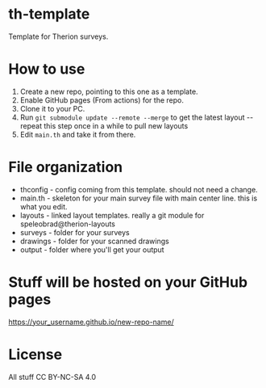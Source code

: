 # th-template

Template for Therion surveys. 

# How to use 
1. Create a new repo, pointing to this one as a template. 
2. Enable GitHub pages (From actions) for the repo. 
3. Clone it to your PC.
4. Run `git submodule update --remote --merge` to get the latest layout
 -- repeat this step once in a while to pull new layouts 
5. Edit `main.th` and take it from there. 

# File organization 
- thconfig - config coming from this template. should not need a change.
- main.th - skeleton for your main survey file with main center line. this is what you edit. 
- layouts - linked layout templates. really a git module for speleobrad@therion-layouts
- surveys - folder for your surveys
- drawings - folder for your scanned drawings 
- output - folder where you'll get your output

# Stuff will be hosted on your GitHub pages

https://your_username.github.io/new-repo-name/ 

# License 

All stuff CC BY-NC-SA 4.0


